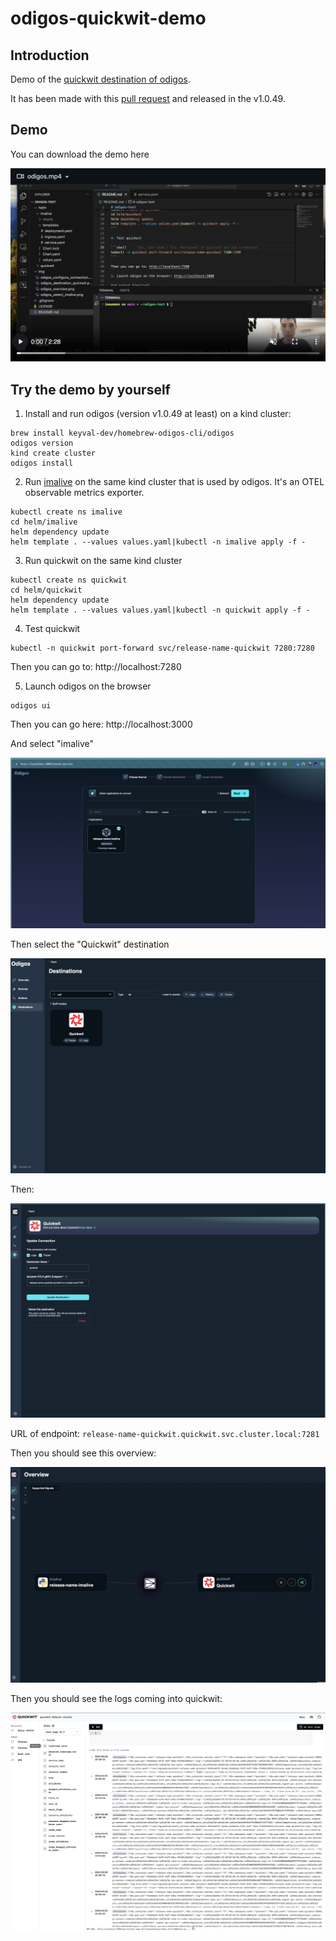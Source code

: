 # odigos-quickwit-demo

## Introduction

Demo of the [quickwit destination of odigos](https://docs.odigos.io/backends/quickwit).

It has been made with this [pull request](https://github.com/keyval-dev/odigos/pull/907) and released in the v1.0.49.

## Demo

You can download the demo here

[![demo_preview](./medias/demo_preview.png)](./medias/demo.mp4)

## Try the demo by yourself

1. Install and run odigos (version v1.0.49 at least) on a kind cluster:

```shell
brew install keyval-dev/homebrew-odigos-cli/odigos
odigos version
kind create cluster
odigos install
```

2. Run [imalive](https://github.com/comworkio/imalive) on the same kind cluster that is used by odigos. It's an OTEL observable metrics exporter.

```shell
kubectl create ns imalive
cd helm/imalive
helm dependency update
helm template . --values values.yaml|kubectl -n imalive apply -f -
```

3. Run quickwit on the same kind cluster

```shell
kubectl create ns quickwit
cd helm/quickwit
helm dependency update
helm template . --values values.yaml|kubectl -n quickwit apply -f -
```

4. Test quickwit

```shell
kubectl -n quickwit port-forward svc/release-name-quickwit 7280:7280
```

Then you can go to: http://localhost:7280

5. Launch odigos on the browser

```shell
odigos ui
```

Then you can go here: http://localhost:3000

And select "imalive"

![odigos_select_imalive](./medias/odigos_select_imalive.png)

Then select the "Quickwit" destination

![odigos_destination_quickwit](./medias/odigos_destination_quickwit.png)

Then:

![odigos_configure_connection](./medias/odigos_configure_connection.png)

URL of endpoint: `release-name-quickwit.quickwit.svc.cluster.local:7281`

Then you should see this overview:

![odigos_overview](./medias/odigos_overview.png)

Then you should see the logs coming into quickwit:

![quickwit_logs](./medias/quickwit_logs.png)
